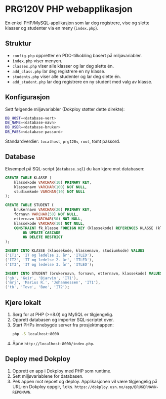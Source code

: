 # PRG120V PHP webapplikasjon

En enkel PHP/MySQL-applikasjon som lar deg registrere, vise og slette klasser og studenter via en meny (`index.php`).

## Struktur

- `config.php` oppretter en PDO-tilkobling basert på miljøvariabler.
- `index.php` viser menyen.
- `classes.php` viser alle klasser og lar deg slette én.
- `add_class.php` lar deg registrere en ny klasse.
- `students.php` viser alle studenter og lar deg slette én.
- `add_student.php` lar deg registrere en ny student med valg av klasse.

## Konfigurasjon

Sett følgende miljøvariabler (Dokploy støtter dette direkte):

```bash
DB_HOST=<database-vert>
DB_NAME=<database-navn>
DB_USER=<database-bruker>
DB_PASS=<database-passord>
```

Standardverdier: `localhost`, `prg120v`, `root`, tomt passord.

## Database

Eksempel på SQL-script (`database.sql`) du kan kjøre mot databasen:

```sql
CREATE TABLE KLASSE (
    klassekode VARCHAR(10) PRIMARY KEY,
    klassenavn VARCHAR(100) NOT NULL,
    studiumkode VARCHAR(10) NOT NULL
);

CREATE TABLE STUDENT (
    brukernavn VARCHAR(20) PRIMARY KEY,
    fornavn VARCHAR(50) NOT NULL,
    etternavn VARCHAR(50) NOT NULL,
    klassekode VARCHAR(10) NOT NULL,
    CONSTRAINT fk_klasse FOREIGN KEY (klassekode) REFERENCES KLASSE (klassekode)
        ON UPDATE CASCADE
        ON DELETE RESTRICT
);

INSERT INTO KLASSE (klassekode, klassenavn, studiumkode) VALUES
('IT1', 'IT og ledelse 1. år', 'ITLED'),
('IT2', 'IT og ledelse 2. år', 'ITLED'),
('IT3', 'IT og ledelse 3. år', 'ITLED');

INSERT INTO STUDENT (brukernavn, fornavn, etternavn, klassekode) VALUES
('gb', 'Geir', 'Bjarvin', 'IT1'),
('mrj', 'Marius R.', 'Johannessen', 'IT1'),
('tb', 'Tove', 'Bøe', 'IT2');
```

## Kjøre lokalt

1. Sørg for at PHP (>=8.0) og MySQL er tilgjengelig.
2. Opprett databasen og importer SQL-scriptet over.
3. Start PHPs innebygde server fra prosjektmappen:
   ```bash
   php -S localhost:8000
   ```
4. Åpne `http://localhost:8000/index.php`.

## Deploy med Dokploy

1. Opprett en app i Dokploy med PHP som runtime.
2. Sett miljøvariablene for databasen.
3. Pek appen mot repoet og deploy. Applikasjonen vil være tilgjengelig på URL-en Dokploy oppgir, f.eks. `https://dokploy.usn.no/app/BRUKERNAVN-REPONAVN`.
